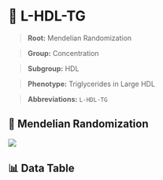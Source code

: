 # 🧪 L-HDL-TG

> **Root:** Mendelian Randomization

> **Group:** Concentration  

> **Subgroup:** HDL

> **Phenotype:** Triglycerides in Large HDL  

> **Abbreviations:** `L-HDL-TG`

## 🧬 Mendelian Randomization  

<img src="/MR/Figures/Inverse/LhengxianHDLhengxianTG.png"/>


## 📊 Data Table


<CsvTableMRI src="/MR/Data/Inverse/LhengxianHDLhengxianTG.csv"/>
